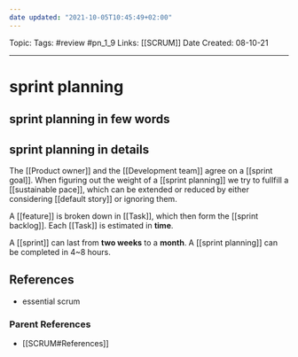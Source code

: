 ```yaml
---
date updated: "2021-10-05T10:45:49+02:00"
---
```


Topic:
Tags: #review #pn_1_9
Links: [[SCRUM]]
Date Created: 08-10-21

---

# sprint planning

## sprint planning in few words

## sprint planning in details

The [[Product owner]] and the [[Development team]] agree on a [[sprint goal]].
When figuring out the weight of a [[sprint planning]] we try to fullfill a [[sustainable pace]], which can be extended or reduced by either considering [[default story]] or ignoring them.

A [[feature]] is broken down in [[Task]], which then form the [[sprint backlog]].
Each [[Task]] is estimated in **time**.

A [[sprint]] can last from **two weeks** to a **month**.
A [[sprint planning]] can be completed in 4~8 hours.

## References

- essential scrum

### Parent References

- [[SCRUM#References]]
